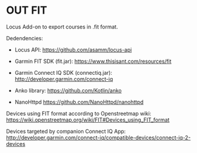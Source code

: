 # OUT FIT
Locus Add-on to export courses in .fit format.

Dedendencies:

* Locus API:
https://github.com/asamm/locus-api

* Garmin FIT SDK (fit.jar):
https://www.thisisant.com/resources/fit

* Garmin Connect IQ SDK (connectiq.jar): 
http://developer.garmin.com/connect-iq

* Anko library:
https://github.com/Kotlin/anko

* NanoHttpd
https://github.com/NanoHttpd/nanohttpd

Devices using FIT format according to Openstreetmap wiki:
https://wiki.openstreetmap.org/wiki/FIT#Devices_using_FIT_format

Devices targeted by companion Connect IQ App:
http://developer.garmin.com/connect-iq/compatible-devices/connect-iq-2-devices 
